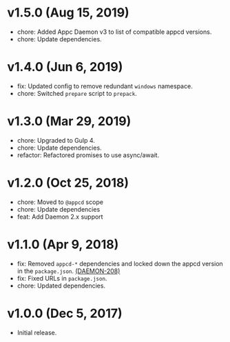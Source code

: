 # v1.5.0 (Aug 15, 2019)

 * chore: Added Appc Daemon v3 to list of compatible appcd versions.
 * chore: Update dependencies.

# v1.4.0 (Jun 6, 2019)

 * fix: Updated config to remove redundant `windows` namespace.
 * chore: Switched `prepare` script to `prepack`.

# v1.3.0 (Mar 29, 2019)

 * chore: Upgraded to Gulp 4.
 * chore: Update dependencies.
 * refactor: Refactored promises to use async/await.

# v1.2.0 (Oct 25, 2018)

 * chore: Moved to `@appcd` scope
 * chore: Update dependencies
 * feat: Add Daemon 2.x support

# v1.1.0 (Apr 9, 2018)

 * fix: Removed `appcd-*` dependencies and locked down the appcd version in the `package.json`.
   [(DAEMON-208)](https://jira.appcelerator.org/browse/DAEMON-208)
 * fix: Fixed URLs in `package.json`.
 * chore: Updated dependencies.

# v1.0.0 (Dec 5, 2017)

 * Initial release.

